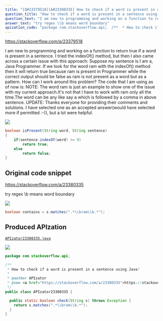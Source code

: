 ```yaml
---
title: "[Q#23379518][A#23380335] How to check if a word is present in a sentence using Java?"
question_title: "How to check if a word is present in a sentence using Java?"
question_text: "I am new to programming and working on a function to return true if a word is present in a sentence. I tried the indexOf() method, but then I also came across a certain issue with this approach: Suppose my sentence is I am a, Java Programmer. If we look for the word ram with the indexOf() method then it will return true because ram is present in Programmer while the correct output should be false as ram is not present as a word but as a pattern. How can I work around this problem? The code that I am using as of now is: NOTE: The word ram is just an example to show one of the issue with my current approach.It's not that I have to work with ram only all the time.The word can be any like say a which is followed by a comma in above sentence. UPDATE: Thanks everyone for providing their comments and solutions. I have selected one as an accepted answer(would have selected more if permitted :-)), but a lot were helpful."
answer_text: "try regex \\b means word boundary"
apization_code: "package com.stackoverflow.api;  /**  * How to check if a word is present in a sentence using Java?  *  * @author APIzator  * @see <a href=\"https://stackoverflow.com/a/23380335\">https://stackoverflow.com/a/23380335</a>  */ public class APIzator23380335 {    public static boolean check(String s) throws Exception {     return s.matches(\".*\\\\bram\\\\b.*\");   } }"
---
```


https://stackoverflow.com/q/23379518

I am new to programming and working on a function to return true if a word is present in a sentence. I tried the indexOf() method, but then I also came across a certain issue with this approach:
Suppose my sentence is I am a, Java Programmer.
If we look for the word ram with the indexOf() method then it will return true because ram is present in Programmer while the correct output should be false as ram is not present as a word but as a pattern.
How can I work around this problem? The code that I am using as of now is:
NOTE: The word ram is just an example to show one of the issue with my current approach.It&#x27;s not that I have to work with ram only all the time.The word can be any like say a which is followed by a comma in above sentence.
UPDATE: Thanks everyone for providing their comments and solutions. I have selected one as an accepted answer(would have selected more if permitted :-)), but a lot were helpful.


<div class="code-logo"><img src="/stackoverflow.png" /></div>

```java
boolean isPresent(String word, String sentence)
{
    if(sentence.indexOf(word) >= 0)
        return true;
    else
        return false;
}
```


## Original code snippet

https://stackoverflow.com/a/23380335

try regex
\b means word boundary

<div class="code-logo"><img src="/stackoverflow.png" /></div>

```java
boolean contains = s.matches(".*\\bram\\b.*");
```

## Produced APIzation

[`APIzator23380335.java`](https://github.com/pasqualesalza/apization-temp/raw/main/data/search/APIzator23380335.java)

<div class="code-logo"><img src="/apizator.png" /></div>

```java
package com.stackoverflow.api;

/**
 * How to check if a word is present in a sentence using Java?
 *
 * @author APIzator
 * @see <a href="https://stackoverflow.com/a/23380335">https://stackoverflow.com/a/23380335</a>
 */
public class APIzator23380335 {

  public static boolean check(String s) throws Exception {
    return s.matches(".*\\bram\\b.*");
  }
}

```